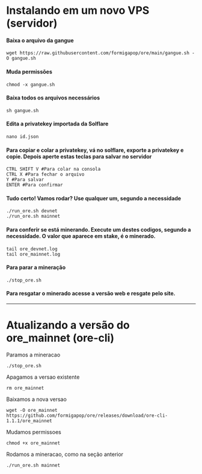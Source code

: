 # Instalando em um novo VPS (servidor)

#### Baixa o arquivo da gangue
```
wget https://raw.githubusercontent.com/formigapop/ore/main/gangue.sh -O gangue.sh
```

#### Muda permissões
```
chmod -x gangue.sh
```

#### Baixa todos os arquivos necessários
```
sh gangue.sh
```

#### Edita a privatekey importada da Solflare
```
nano id.json
```

#### Para copiar e colar a privatekey,  vá no solflare, exporte a privatekey e copie. Depois aperte estas teclas para salvar no servidor
```
CTRL SHIFT V #Para colar na consola
CTRL X #Para fechar o arquivo
Y #Para salvar
ENTER #Para confirmar
```

#### Tudo certo! Vamos rodar? Use qualquer um, segundo a necessidade
```
./run_ore.sh devnet
./run_ore.sh mainnet
```

#### Para conferir se está minerando. Execute um destes codigos, segundo a necessidade. O valor que aparece em stake, é o minerado.
```
tail ore_devnet.log
tail ore_mainnet.log
```

#### Para parar a mineração
```
./stop_ore.sh
```

#### Para resgatar o minerado acesse a versão web e resgate pelo site.

---

# Atualizando a versão do ore_mainnet (ore-cli)

Paramos a mineracao 
```
./stop_ore.sh
```

Apagamos a versao existente 
```
rm ore_mainnet
```

Baixamos a nova versao
```
wget -O ore_mainnet https://github.com/formigapop/ore/releases/download/ore-cli-1.1.1/ore_mainnet
```

Mudamos permissoes
```
chmod +x ore_mainnet
```

Rodamos a mineracao, como na seção anterior
```
./run_ore.sh mainnet
```
